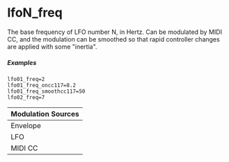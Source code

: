 ---
---
# lfoN_freq

The base frequency of LFO number N, in Hertz. Can be modulated by MIDI CC,
and the modulation can be smoothed so that rapid controller changes are applied
with some "inertia".

##### Examples

```
lfo01_freq=2
lfo01_freq_oncc117=8.2
lfo01_freq_smoothcc117=50
lfo02_freq=7
```

| Modulation Sources
|           ---
| Envelope | ✓ | egN_freq_lfoX
| LFO      | X |
| MIDI CC  | ✓ | lfoN_freq_onccX
